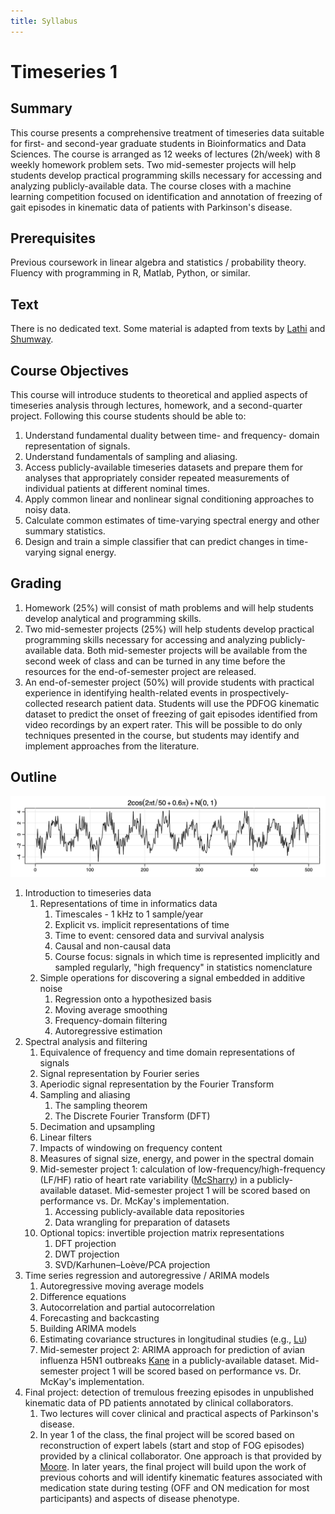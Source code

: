 ```yaml
---
title: Syllabus
---
```


# Timeseries 1

## Summary
This course presents a comprehensive treatment of timeseries data suitable for first- and second-year graduate students in Bioinformatics and Data Sciences.
The course is arranged as 12 weeks of lectures (2h/week) with 8 weekly homework problem sets.
Two mid-semester projects will help students develop practical programming skills necessary for accessing and analyzing publicly-available data.
The course closes with a machine learning competition focused on identification and annotation of freezing of gait episodes in kinematic data of patients with Parkinson's disease.

## Prerequisites
Previous coursework in linear algebra and statistics / probability theory.
Fluency with programming in R, Matlab, Python, or similar.

## Text
There is no dedicated text. Some material is adapted from texts by [Lathi](reference/Lathi.pdf) and [Shumway](reference/Shumway.pdf).

## Course Objectives
This course will introduce students to theoretical and applied aspects of timeseries analysis through lectures, homework, and a second-quarter project.
Following this course students should be able to: 
1. Understand fundamental duality between time- and frequency- domain representation of signals.
1. Understand fundamentals of sampling and aliasing.
1. Access publicly-available timeseries datasets and prepare them for analyses that appropriately consider repeated measurements of individual patients at different nominal times.
1. Apply common linear and nonlinear signal conditioning approaches to noisy data.
1. Calculate common estimates of time-varying spectral energy and other summary statistics.
1. Design and train a simple classifier that can predict changes in time-varying signal energy.

## Grading
1. Homework (25%) will consist of math problems and will help students develop analytical and programming skills.
1. Two mid-semester projects (25%) will help students develop practical programming skills necessary for accessing and analyzing publicly-available data. Both mid-semester projects will be available from the second week of class and can be turned in any time before the resources for the end-of-semester project are released.
1. An end-of-semester project (50%) will provide students with practical experience in identifying health-related events in prospectively-collected research patient data. Students will use the PDFOG kinematic dataset to predict the onset of freezing of gait episodes identified from video recordings by an expert rater. This will be possible to do only techniques presented in the course, but students may identify and implement approaches from the literature.

## Outline

![](images/noisyCosine.png)

1. Introduction to timeseries data
    1. Representations of time in informatics data
        1. Timescales - 1 kHz to 1 sample/year
        1. Explicit vs. implicit representations of time
        1. Time to event: censored data and survival analysis
        1. Causal and non-causal data
        1. Course focus: signals in which time is represented implicitly and sampled regularly, "high frequency" in statistics nomenclature
    1. Simple operations for discovering a signal embedded in additive noise
        1. Regression onto a hypothesized basis
        1. Moving average smoothing
        1. Frequency-domain filtering
        1. Autoregressive estimation
1. Spectral analysis and filtering
    1. Equivalence of frequency and time domain representations of signals
    1. Signal representation by Fourier series
    1. Aperiodic signal representation by the Fourier Transform
    1. Sampling and aliasing
        1. The sampling theorem
        1. The Discrete Fourier Transform (DFT)
    1. Decimation and upsampling
    1. Linear filters
    1. Impacts of windowing on frequency content
    1. Measures of signal size, energy, and power in the spectral domain
    1. Mid-semester project 1: calculation of low-frequency/high-frequency (LF/HF) ratio of heart rate variability ([McSharry](reference/McSharry.pdf)) in a publicly-available dataset. Mid-semester project 1 will be scored based on performance vs. Dr. McKay's implementation.
        1. Accessing publicly-available data repositories
        1. Data wrangling for preparation of datasets
    1. Optional topics: invertible projection matrix representations
        1. DFT projection
        1. DWT projection
        1. SVD/Karhunen–Loève/PCA projection
1. Time series regression and autoregressive / ARIMA models
    1. Autoregressive moving average models
    1. Difference equations
    1. Autocorrelation and partial autocorrelation
    1. Forecasting and backcasting
    1. Building ARIMA models
    1. Estimating covariance structures in longitudinal studies (e.g., [Lu](reference/Lu.pdf))
    1. Mid-semester project 2: ARIMA approach for prediction of avian influenza H5N1 outbreaks [Kane](reference/Kane.pdf) in a publicly-available dataset. Mid-semester project 1 will be scored based on performance vs. Dr. McKay's implementation.
1. Final project: detection of tremulous freezing episodes in unpublished kinematic data of PD patients annotated by clinical collaborators.
    1. Two lectures will cover clinical and practical aspects of Parkinson's disease.
    1. In year 1 of the class, the final project will be scored based on reconstruction of expert labels (start and stop of FOG episodes) provided by a clinical collaborator. One approach is that provided by [Moore](reference/Moore.pdf). In later years, the final project will build upon the work of previous cohorts and will identify kinematic features associated with medication state during testing (OFF and ON medication for most participants) and aspects of disease phenotype.


